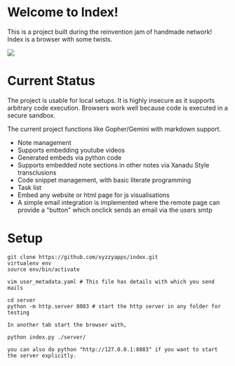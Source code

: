 # Welcome to Index!

This is a project built during the reinvention jam of handmade network!
Index is a browser with some twists.

![](demo.gif)

# Current Status

The project is usable for local setups. It is highly insecure as it supports arbitrary code execution. Browsers work well because code is executed in a secure sandbox.

The current project functions like Gopher/Gemini with markdown support.

- Note management
- Supports embedding youtube videos
- Generated embeds via python code
- Supports embedded note sections in other notes via Xanadu Style transclusions
- Code snippet management, with basic literate programming
- Task list
- Embed any website or html page for js visualisations
- A simple email integration is implemented where the remote page can provide a "button"
which onclick sends an email via the users smtp

# Setup

```
git clone https://github.com/xyzzyapps/index.git
virtualenv env
source env/bin/activate

vim user_metadata.yaml # This file has details with which you send mails

cd server
python -m http.server 8083 # start the http server in any folder for testing

In another tab start the browser with,

python index.py ./server/

you can also do python "http://127.0.0.1:8083" if you want to start the server explicitly.
```


